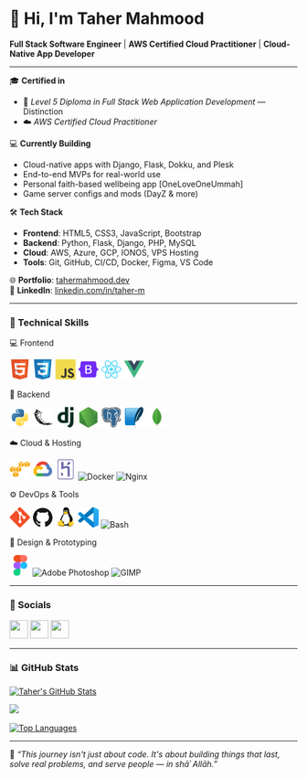 # 👋 Hi, I'm Taher Mahmood

**Full Stack Software Engineer** | **AWS Certified Cloud Practitioner** | **Cloud-Native App Developer**

---

🎓 **Certified in**  
- 🧠 *Level 5 Diploma in Full Stack Web Application Development* — Distinction  
- ☁️ *AWS Certified Cloud Practitioner*

💻 **Currently Building**  
- Cloud-native apps with Django, Flask, Dokku, and Plesk  
- End-to-end MVPs for real-world use  
- Personal faith-based wellbeing app [OneLoveOneUmmah]  
- Game server configs and mods (DayZ & more)

🛠️ **Tech Stack**  
- **Frontend**: HTML5, CSS3, JavaScript, Bootstrap  
- **Backend**: Python, Flask, Django, PHP, MySQL  
- **Cloud**: AWS, Azure, GCP, IONOS, VPS Hosting  
- **Tools**: Git, GitHub, CI/CD, Docker, Figma, VS Code  

🌐 **Portfolio**: [tahermahmood.dev](https://www.tahermahmood.dev)  
📇 **LinkedIn**: [linkedin.com/in/taher-m](https://www.linkedin.com/in/taher-m)  

---

### 🧰 Technical Skills
💻 Frontend
<p align="left"> <img src="https://raw.githubusercontent.com/devicons/devicon/master/icons/html5/html5-original.svg" width="36" height="36" alt="HTML5" /> <img src="https://raw.githubusercontent.com/devicons/devicon/master/icons/css3/css3-original.svg" width="36" height="36" alt="CSS3" /> <img src="https://raw.githubusercontent.com/devicons/devicon/master/icons/javascript/javascript-original.svg" width="36" height="36" alt="JavaScript" /> <img src="https://raw.githubusercontent.com/devicons/devicon/master/icons/bootstrap/bootstrap-plain.svg" width="36" height="36" alt="Bootstrap" /> <img src="https://raw.githubusercontent.com/devicons/devicon/master/icons/react/react-original.svg" width="36" height="36" alt="React" /> <img src="https://raw.githubusercontent.com/devicons/devicon/master/icons/vuejs/vuejs-original.svg" width="36" height="36" alt="Vue.js" /> </p>
🔧 Backend
<p align="left"> <img src="https://raw.githubusercontent.com/devicons/devicon/master/icons/python/python-original.svg" width="36" height="36" alt="Python" /> <img src="https://raw.githubusercontent.com/devicons/devicon/master/icons/flask/flask-original.svg" width="36" height="36" alt="Flask" /> <img src="https://raw.githubusercontent.com/devicons/devicon/master/icons/django/django-plain.svg" width="36" height="36" alt="Django" /> <img src="https://raw.githubusercontent.com/devicons/devicon/master/icons/nodejs/nodejs-original.svg" width="36" height="36" alt="Node.js" /> <img src="https://raw.githubusercontent.com/devicons/devicon/master/icons/postgresql/postgresql-original.svg" width="36" height="36" alt="PostgreSQL" /> <img src="https://raw.githubusercontent.com/devicons/devicon/master/icons/sqlite/sqlite-original.svg" width="36" height="36" alt="SQLite" /> <img src="https://raw.githubusercontent.com/devicons/devicon/master/icons/mongodb/mongodb-original.svg" width="36" height="36" alt="MongoDB" /> </p>
☁️ Cloud & Hosting
<p align="left"> <img src="https://raw.githubusercontent.com/devicons/devicon/master/icons/amazonwebservices/amazonwebservices-original.svg" width="36" height="36" alt="AWS" /> <img src="https://raw.githubusercontent.com/devicons/devicon/master/icons/googlecloud/googlecloud-original.svg" width="36" height="36" alt="Google Cloud" /> <img src="https://raw.githubusercontent.com/devicons/devicon/master/icons/heroku/heroku-original.svg" width="36" height="36" alt="Heroku" /> <img src="https://cdn.jsdelivr.net/gh/devicons/devicon/icons/docker/docker-original.svg" width="36" height="36" alt="Docker" /> <img src="https://cdn.jsdelivr.net/gh/devicons/devicon/icons/nginx/nginx-original.svg" width="36" height="36" alt="Nginx" /> </p>
⚙️ DevOps & Tools
<p align="left"> <img src="https://raw.githubusercontent.com/devicons/devicon/master/icons/git/git-original.svg" width="36" height="36" alt="Git" /> <img src="https://raw.githubusercontent.com/devicons/devicon/master/icons/github/github-original.svg" width="36" height="36" alt="GitHub" /> <img src="https://raw.githubusercontent.com/devicons/devicon/master/icons/linux/linux-original.svg" width="36" height="36" alt="Linux" /> <img src="https://raw.githubusercontent.com/devicons/devicon/master/icons/vscode/vscode-original.svg" width="36" height="36" alt="VS Code" /> <img src="https://cdn.jsdelivr.net/gh/devicons/devicon/icons/bash/bash-original.svg" width="36" height="36" alt="Bash" /> </p>
🎨 Design & Prototyping
<p align="left"> <img src="https://raw.githubusercontent.com/devicons/devicon/master/icons/figma/figma-original.svg" width="36" height="36" alt="Figma" /> <img src="https://cdn.jsdelivr.net/gh/devicons/devicon/icons/photoshop/photoshop-line.svg" width="36" height="36" alt="Adobe Photoshop" /> <img src="https://cdn.jsdelivr.net/gh/devicons/devicon/icons/gimp/gimp-original.svg" width="36" height="36" alt="GIMP" /> </p>

---

### 🔗 Socials  
<p align="left">
<a href="https://www.linkedin.com/in/taher-m" target="_blank"><img src="https://raw.githubusercontent.com/danielcranney/readme-generator/main/public/icons/socials/linkedin.svg" width="32" height="32" /></a>
<a href="https://www.twitter.com/taher-m" target="_blank"><img src="https://raw.githubusercontent.com/danielcranney/readme-generator/main/public/icons/socials/twitter.svg" width="32" height="32" /></a>
<a href="https://www.youtube.com/c/@ChaosCrewGaming" target="_blank"><img src="https://raw.githubusercontent.com/danielcranney/readme-generator/main/public/icons/socials/youtube.svg" width="32" height="32" /></a>
</p>

---

### 📊 GitHub Stats  
<p align="left">
<a href="http://www.github.com/TaherCCG"><img src="https://github-readme-stats.vercel.app/api?username=TaherCCG&show_icons=true&count_private=true&title_color=a855f7&text_color=ffffff&icon_color=a855f7&bg_color=22272e&hide_border=true" alt="Taher's GitHub Stats" /></a>
</p>

<p align="left">
<a href="http://www.github.com/TaherCCG"><img src="https://github-readme-streak-stats.herokuapp.com/?user=TaherCCG&stroke=ffffff&background=22272e&ring=a855f7&fire=a855f7&currStreakNum=ffffff&currStreakLabel=a855f7&sideNums=ffffff&sideLabels=ffffff&dates=ffffff&hide_border=true" /></a>
</p>

<p align="left">
<a href="https://github.com/TaherCCG"><img src="https://github-readme-stats.vercel.app/api/top-langs/?username=TaherCCG&langs_count=10&title_color=a855f7&text_color=ffffff&icon_color=a855f7&bg_color=22272e&hide_border=true&locale=en&custom_title=Top%20Languages" alt="Top Languages" /></a>
</p>

---

📝 *“This journey isn't just about code. It's about building things that last, solve real problems, and serve people — in shāʾ Allāh.”*
